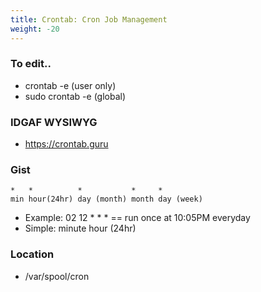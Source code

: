```yaml
---
title: Crontab: Cron Job Management
weight: -20
---
```


### To edit..
- crontab -e (user only)
- sudo crontab -e (global)

### IDGAF WYSIWYG
- https://crontab.guru

### Gist
```
*   *          *           *     *
min hour(24hr) day (month) month day (week)
```
- Example: 02 12 * * * <command> == run <command >once at 10:05PM everyday
- Simple: minute hour (24hr)

### Location
- /var/spool/cron
